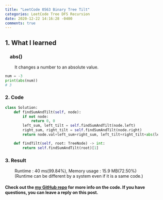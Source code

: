 ```yaml
---
title: "LeetCode 0563 Binary Tree Tilt"
categories: LeetCode Tree DFS Recursion
date: 2020-12-22 14:16:28 -0400
comments: true
---
```


## 1. What I learned
### &nbsp;&nbsp;&nbsp;&nbsp;abs()
&nbsp;&nbsp;&nbsp;&nbsp;&nbsp;&nbsp;&nbsp;&nbsp;It changes a number to an absolute value.
```python
num = -3
print(abs(num))
# 3
```

### 2. Code
```python
class Solution:
    def findSumAndTilt(self, node):
        if not node:
            return 0, 0
        left_sum, left_tilt = self.findSumAndTilt(node.left)
        right_sum, right_tilt = self.findSumAndTilt(node.right)
        return node.val+left_sum+right_sum, left_tilt+right_tilt+abs(left_sum-right_sum)

    def findTilt(self, root: TreeNode) -> int:
        return self.findSumAndTilt(root)[1]
```

### 3. Result
&nbsp;&nbsp;&nbsp;&nbsp;&nbsp;&nbsp;&nbsp;&nbsp;Runtime : 40 ms(99.84%), Memory usage : 15.9 MB(72.50%)  
&nbsp;&nbsp;&nbsp;&nbsp;&nbsp;&nbsp;&nbsp;&nbsp;(Runtime can be different by a system even if it is a same code.)

#### Check out the [my GitHub repo][hyuk-gh] for more info on the code. If you have questions, you can leave a reply on this post.
[hyuk-gh]:   https://github.com/dlgur1994/StudyAlgorithms
